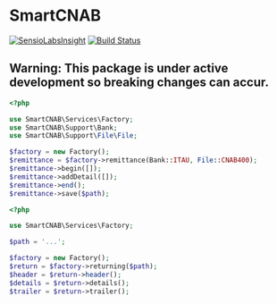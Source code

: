 # SmartCNAB

[![SensioLabsInsight](https://insight.sensiolabs.com/projects/dc5052cb-a570-40ef-bb75-88ba1bab8c94/mini.png)](https://insight.sensiolabs.com/projects/dc5052cb-a570-40ef-bb75-88ba1bab8c94)
[![Build Status](https://travis-ci.org/naylonkessler/smart-cnab.svg?branch=master)](https://travis-ci.org/naylonkessler/smart-cnab)

## Warning: This package is under active development so breaking changes can accur.

```php
<?php

use SmartCNAB\Services\Factory;
use SmartCNAB\Support\Bank;
use SmartCNAB\Support\File\File;

$factory = new Factory();
$remittance = $factory->remittance(Bank::ITAU, File::CNAB400);
$remittance->begin([]);
$remittance->addDetail([]);
$remittance->end();
$remittance->save($path);
```

```php
<?php

use SmartCNAB\Services\Factory;

$path = '...';

$factory = new Factory();
$return = $factory->returning($path);
$header = $return->header();
$details = $return->details();
$trailer = $return->trailer();
```
